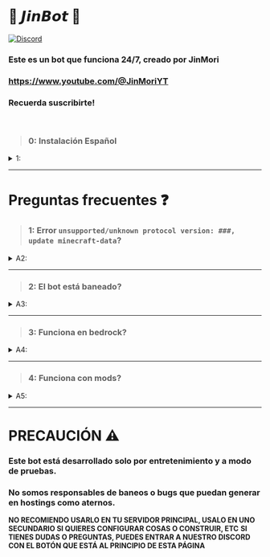 # 🤖 𝙅𝙞𝙣𝘽𝙤𝙩 🤖  
<a href="https://discord.gg/p7GSnkNKXQ">
	<img src="https://img.shields.io/badge/discord-%2324292e.svg?&style=for-the-badge&logo=discord&logoColor=white" alt="Discord"/>
</a>


### Este es un bot que funciona 24/7, creado por JinMori
### https://www.youtube.com/@JinMoriYT
### Recuerda suscribirte!
<br/>


> ### 0: Instalación Español
<details><summary>1:</summary>

# Requisitos 📚
1. Una cuenta en BotHosting (Para cargar el código).  
	Registrate en: https://bot-hosting.net/

2. Descargar este código.

3. Tu servidor de minecraft.  
	Recuerda cambiar en la configuración: ``online-mode`` y ponerlo en ``false``!  
	También debes tener OP, para colocar los bots en modo creativo
   	/gamemode creative Bot1



# Instalación ⚙
1. Crea tu cuenta en BotHosting y obtén las 10 monedas gratuitas.
2. Crea tu bot en node.js.
3. Espera a que se cargue el servidor del bot, y sube los archivos "index.js" y "package.json" en la sección files.
4. Entra a `index.js`, podrás cambiar lo siguiente:
   
`const bot = mineflayer.createBot({
  host: 'ip.aternos.host', //ACA VA LA IP DE TU SERVIDOR  // SERVER IP
  username: 'BOTJIN', // ACA VA EL NOMBRE DEL BOT  // BOT NAME
  port: 29595, // PUERTO DEL SERVIDOR // SERVER PORT
  version: '1.16.5',
})`
 
 Reemplaza en `ip.aternos` por la ip de tu servidor.
 En `port` deberás cambiar el `25565` por el puerto de tu servidor, en caso de aternos, aparece en el menú principal del servidor,
 Puedes reemplazar el `username`, en este caso `BOTJIN` por el nombre que desees.
 5. Inicia el servidor de aternos.
 6. Inicia tu bot y espera que cargue.
 7. Eso es Todo, disfruta!

</details>

<hr/>   

# Preguntas frecuentes ❓

> ### 1: Error `unsupported/unknown protocol version: ###, update minecraft-data`?
<details><summary>A2:</summary>

Este error puede darse porque no todas las versiones son compatibles con mineflayer.
A la fecha 17/12/23, el bot es compatible con:
`- Supports Minecraft 1.8, 1.9, 1.10, 1.11, 1.12, 1.13, 1.14, 1.15, 1.16, 1.17, 1.18, 1.19 and 1.20.`
Si tu bot no entra a la version que quieres, puedes probar usando el plugin ViaVersion, el cual hará que tu bot pueda entrar
en versiones compatibles. Si tu version es antigua, puedes usar ViaVersion Backwards para que funcione. (Testeado en 1.16.5, no requiere
via version ni backwards.)

</details>

<hr/>

> ### 2: El bot está baneado?
<details><summary>A3:</summary>

En caso de aternos, tienen un sistema que banea jugadores que han estado `Afk` durante mucho tiempo.
Puedes desbanearlos manualmente si esto sucede, o cambiar el nombre del bot en la config del replit.
</details>

<hr/>

> ### 3: Funciona en bedrock?
<details><summary>A4:</summary>

Sí, funciona perfectamente en Bedrock, pero utilizando GeyserMC, creando un servidor de Java.
Requerirás el plugin GeyserMC y los plugins de ViaVersion.
Si no sabes instalar Geyser, hay muchos tutoriales en youtube!
</details>

<hr/>

> ### 4: Funciona con mods?
<details><summary>A5:</summary>

A día de hoy, **NO** hay protocolos que funcionen para hacer correr el bot con mods. Ya que es algo externo al minecraft en sí.
</details>

<hr/>


# PRECAUCIÓN ⚠
### Este bot está desarrollado solo por entretenimiento y a modo de pruebas.
### No somos responsables de baneos o bugs que puedan generar en hostings como aternos.
**NO RECOMIENDO USARLO EN TU SERVIDOR PRINCIPAL, USALO EN UNO SECUNDARIO SI QUIERES CONFIGURAR COSAS O CONSTRUIR, ETC**
**SI TIENES DUDAS O PREGUNTAS, PUEDES ENTRAR A NUESTRO DISCORD CON EL BOTÓN QUE ESTÁ AL PRINCIPIO DE ESTA PÁGINA**
